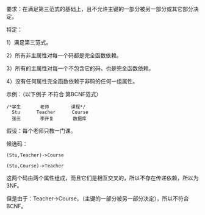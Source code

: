 要求：在满足第三范式的基础上，且不允许主键的一部分被另一部分或其它部分决定。

特定：

1）满足第三范式。

2）所有非主属性对每一个码都是完全函数依赖。

3）所有的主属性对每一个不包含它的码，也是完全函数依赖。

4）没有任何属性完全函数依赖于非码的任何一组属性。

示例：（以下例子 不符合 第BCNF范式）

```
/*学生       老师        课程*/
  Stu      Teacher      Course
  张三       李开复       数据库
```

假设：每个老师只教一门课。

候选码：

```
(Stu,Teacher)->Course

(Stu,Course)->Teacher
```

这两个码由两个属性组成，而且它们是相互交叉的，所以不存在传递依赖，所以为3NF。

但是由于：Teacher-&gt;Course，（主键的一部分被另一部分决定），所以不符合BCNF。

